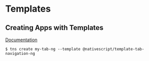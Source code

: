 # Templates


## Creating Apps with Templates

[Documentation](https://github.com/NativeScript/nativescript-app-templates)

```
$ tns create my-tab-ng --template @nativescript/template-tab-navigation-ng
```


